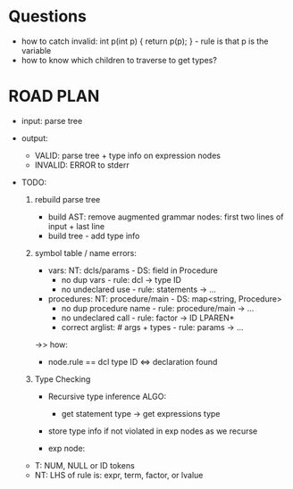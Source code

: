 # Questions
- how to catch invalid: int p(int p) { return p(p); } - rule is that p is the variable
- how to know which children to traverse to get types?

# ROAD PLAN
- input: parse tree
- output: 
    - VALID: parse tree + type info on expression nodes
    - INVALID: ERROR to stderr

- TODO:
    1. rebuild parse tree
        - build AST: remove augmented grammar nodes: first two lines of input + last line
        - build tree - add type info

    2. symbol table / name errors:
        - vars: NT: dcls/params - DS: field in Procedure
            - no dup vars - rule: dcl -> type ID
            - no undeclared use - rule: statements -> ...
        - procedures: NT: procedure/main - DS: map<string, Procedure>
            - no dup procedure name - rule: procedure/main -> ...
            - no undeclared call - rule: factor -> ID LPAREN*
            - correct arglist: # args + types - rule: params -> ...

        ->> how:
        - node.rule == dcl type ID <=> declaration found

    3. Type Checking
        - Recursive type inference ALGO:
            - get statement type -> get expressions type
        - store type info if not violated in exp nodes as we recurse

        - exp node:
    - T: NUM, NULL or ID tokens
    - NT: LHS of rule is: expr, term, factor, or lvalue
